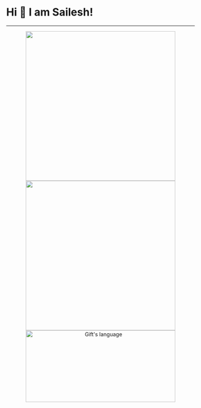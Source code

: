 # Hi 👋 I am Sailesh! 
---
<p align="center">
  <img src="https://github-readme-stats.vercel.app/api?username=SaileshMrzn&show_icons=true&theme=bear" width="400">
  <img src="https://github-readme-streak-stats.herokuapp.com?user=SaileshMrzn&theme=dark&hide_border=true" width="400">
  <img align="center" src="https://github-readme-stats.vercel.app/api/top-langs?username=SaileshMrzn&langs_count=10&show_icons=true&locale=en&layout=compact&theme=dark" alt="Gift's language" height="192px"  width="400"/>
</p>
